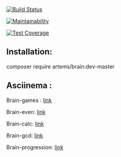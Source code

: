 [![Build Status](https://travis-ci.com/solar05/project-lvl1-s482.svg?branch=master)](https://travis-ci.com/solar05/project-lvl1-s482)

[![Maintainability](https://api.codeclimate.com/v1/badges/8848cd6552386d8b312e/maintainability)](https://codeclimate.com/github/solar05/project-lvl1-s482/maintainability)

[![Test Coverage](https://api.codeclimate.com/v1/badges/8848cd6552386d8b312e/test_coverage)](https://codeclimate.com/github/solar05/project-lvl1-s482/test_coverage)

## Installation:
composer require artems/brain:dev-master

## Asciinema :
Brain-games : [link](https://asciinema.org/a/nzJuT53LzOZvEIybwxwyEeIGf)

Brain-even: [link](https://asciinema.org/a/Nn6UCMzzaYB3Z97P61q6ryt6m)

Brain-calc: [link](https://asciinema.org/a/4YklKWjYxebj8lS3gB4nmpksl)

Brain-gcd: [link](https://asciinema.org/a/ZtRvw0wQMezwdwQpM40PLnnUl)

Brain-progression: [link](https://asciinema.org/a/BaScM0BReyrUTo0DtUuU973Ju)